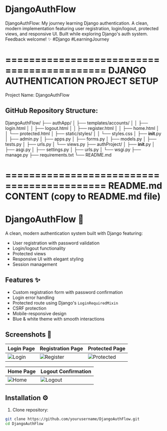 # DjangoAuthFlow
 DjangoAuthFlow: My journey learning Django authentication. A clean, modern implementation featuring user registration, login/logout, protected views, and responsive UI. Built while exploring Django's auth system. Feedback welcome! ✨ #Django #LearningJourney

===========================================
DJANGO AUTHENTICATION PROJECT SETUP
===========================================

Project Name: DjangoAuthFlow

GitHub Repository Structure:
----------------------------
DjangoAuthFlow/
├── authApp/
│   ├── templates/accounts/
│   │   ├── login.html
│   │   ├── logout.html
│   │   ├── register.html
│   │   ├── home.html
│   │   └── protected.html
│   ├── static/styles/
│   │   └── styles.css
│   ├── __init__.py
│   ├── admin.py
│   ├── apps.py
│   ├── forms.py
│   ├── models.py
│   ├── tests.py
│   ├── urls.py
│   └── views.py
├── authProject/
│   ├── __init__.py
│   ├── asgi.py
│   ├── settings.py
│   ├── urls.py
│   └── wsgi.py
├── manage.py
├── requirements.txt
└── README.md

===========================================
README.md CONTENT (copy to README.md file)
===========================================

# DjangoAuthFlow 🔐

A clean, modern authentication system built with Django featuring:
- User registration with password validation
- Login/logout functionality
- Protected views
- Responsive UI with elegant styling
- Session management

## Features ✨
- Custom registration form with password confirmation
- Login error handling
- Protected route using Django's `LoginRequiredMixin`
- CSRF protection
- Mobile-responsive design
- Blue & white theme with smooth interactions

## Screenshots 📸

| Login Page | Registration Page | Protected Page |
|------------|-------------------|----------------|
| ![Login](screenshots/login.png) | ![Register](screenshots/register.png) | ![Protected](screenshots/protected.png) |

| Home Page | Logout Confirmation |
|-----------|---------------------|
| ![Home](screenshots/home.png) | ![Logout](screenshots/logout.png) |

## Installation ⚙️
1. Clone repository:
```bash
git clone https://github.com/yourusername/DjangoAuthFlow.git
cd DjangoAuthFlow
